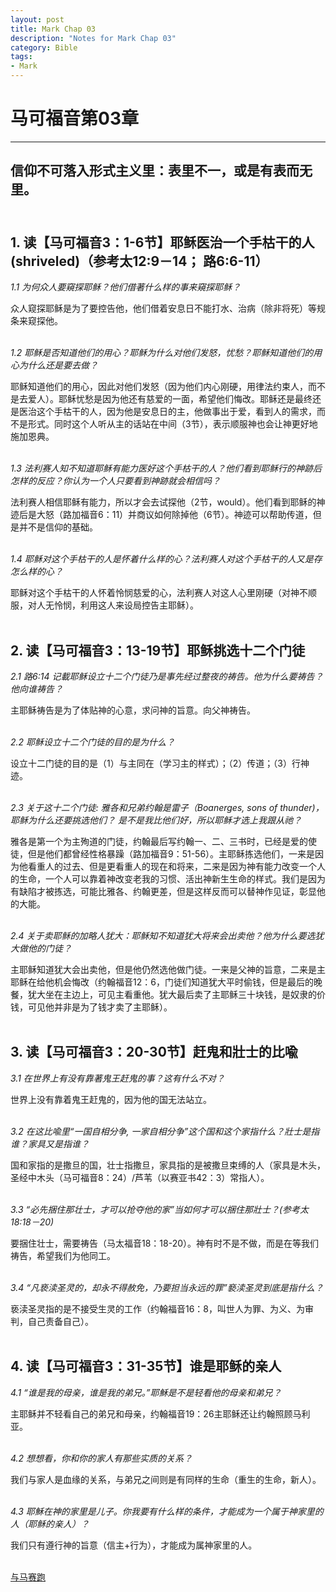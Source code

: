 ```yaml
--- 
layout: post
title: Mark Chap 03
description: "Notes for Mark Chap 03"
category: Bible
tags: 
- Mark
---
```


# 马可福音第03章

----------------

## 信仰不可落入形式主义里：表里不一，或是有表而无里。<br><br>

## 1. 读【马可福音3：1-6节】耶稣医治一个手枯干的人(shriveled)（参考太12:9－14； 路6:6-11）<br>

*1.1 为何众人要窺探耶稣？他们借著什么样的事来窺探耶稣？*<br>

众人窥探耶稣是为了要控告他，他们借着安息日不能打水、治病（除非将死）等规条来窥探他。<br><br>

*1.2 耶稣是否知道他们的用心？耶稣为什么对他们发怒，忧愁？耶稣知道他们的用心为什么还是要去做？*<br>

耶稣知道他们的用心，因此对他们发怒（因为他们内心刚硬，用律法约束人，而不是去爱人）。耶稣忧愁是因为他还有慈爱的一面，希望他们悔改。耶稣还是最终还是医治这个手枯干的人，因为他是安息日的主，他做事出于爱，看到人的需求，而不是形式。同时这个人听从主的话站在中间（3节），表示顺服神也会让神更好地施加恩典。<br><br>

*1.3 法利赛人知不知道耶稣有能力医好这个手枯干的人？他们看到耶稣行的神跡后怎样的反应？你认为一个人只要看到神跡就会相信吗？*<br>

法利赛人相信耶稣有能力，所以才会去试探他（2节，would）。他们看到耶稣的神迹后是大怒（路加福音6：11）并商议如何除掉他（6节）。神迹可以帮助传道，但是并不是信仰的基础。<br><br>

*1.4 耶稣对这个手枯干的人是怀着什么样的心？法利赛人对这个手枯干的人又是存怎么样的心？*<br>

耶稣对这个手枯干的人怀着怜悯慈爱的心，法利赛人对这人心里刚硬（对神不顺服，对人无怜悯，利用这人来设局控告主耶稣）。<br><br>

## 2. 读【马可福音3：13-19节】耶稣挑选十二个门徒<br>

*2.1 路6:14 记載耶稣设立十二个门徒乃是事先经过整夜的祷告。他为什么要祷告？他向谁祷告？*<br>

主耶稣祷告是为了体贴神的心意，求问神的旨意。向父神祷告。<br><br>

*2.2 耶稣设立十二个门徒的目的是为什么？*<br>

设立十二门徒的目的是（1）与主同在（学习主的样式）；（2）传道；（3）行神迹。<br><br>

*2.3 关于这十二个门徒: 雅各和兄弟约翰是雷子（Boanerges, sons of thunder)，耶稣为什么还要挑选他们？ 是不是我比他们好，所以耶稣才选上我跟从祂？*<br>

雅各是第一个为主殉道的门徒，约翰最后写约翰一、二、三书时，已经是爱的使徒，但是他们都曾经性格暴躁（路加福音9：51-56）。主耶稣拣选他们，一来是因为他看重人的过去、但是更看重人的现在和将来，二来是因为神有能力改变一个人的生命，一个人可以靠着神改变老我的习惯、活出神新生生命的样式。我们是因为有缺陷才被拣选，可能比雅各、约翰更差，但是这样反而可以替神作见证，彰显他的大能。<br><br>

*2.4 关于卖耶稣的加略人犹大：耶稣知不知道犹大将来会出卖他？他为什么要选犹大做他的门徒？*<br>

主耶稣知道犹大会出卖他，但是他仍然选他做门徒。一来是父神的旨意，二来是主耶稣在给他机会悔改（约翰福音12：6，门徒们知道犹大平时偷钱，但是最后的晚餐，犹大坐在主边上，可见主看重他。犹大最后卖了主耶稣三十块钱，是奴隶的价钱，可见他并非是为了钱才卖了主耶稣）。<br><br>

## 3. 读【马可福音3：20-30节】赶鬼和壯士的比喩<br>

*3.1 在世界上有没有靠著鬼王赶鬼的事？这有什么不对？*<br>

世界上没有靠着鬼王赶鬼的，因为他的国无法站立。<br><br>

*3.2 在这比喩里“一国自相分争, 一家自相分争”这个国和这个家指什么？壯士是指谁？家具又是指谁？*<br>

国和家指的是撒旦的国，壮士指撒旦，家具指的是被撒旦束缚的人（家具是木头，圣经中木头（马可福音8：24）/芦苇（以赛亚书42：3）常指人）。<br><br>

*3.3 “必先捆住那壮士，才可以抢夺他的家”当如何才可以捆住那壯士？(参考太18:18－20)*<br>

要捆住壮士，需要祷告（马太福音18：18-20）。神有时不是不做，而是在等我们祷告，希望我们为他同工。<br><br>

*3.4 “凡亵渎圣灵的，却永不得赦免，乃要担当永远的罪”褻渎圣灵到底是指什么？*<br>

亵渎圣灵指的是不接受生灵的工作（约翰福音16：8，叫世人为罪、为义、为审判，自己责备自己）。<br><br>

## 4. 读【马可福音3：31-35节】谁是耶稣的亲人<br>

*4.1 “谁是我的母亲，谁是我的弟兄。”耶穌是不是轻看他的母亲和弟兄？*<br>

主耶稣并不轻看自己的弟兄和母亲，约翰福音19：26主耶稣还让约翰照顾马利亚。<br><br>

*4.2 想想看，你和你的家人有那些实质的关系？*<br>

我们与家人是血缘的关系，与弟兄之间则是有同样的生命（重生的生命，新人）。<br><br>

*4.3 耶穌在神的家里是儿子。你我要有什么样的条件，才能成为一个属于神家里的人（耶稣的亲人）？*<br>

我们只有遵行神的旨意（信主+行为），才能成为属神家里的人。<br><br>

[与马赛跑](http://www.racingwithhorse.org/t/85#reply0)
